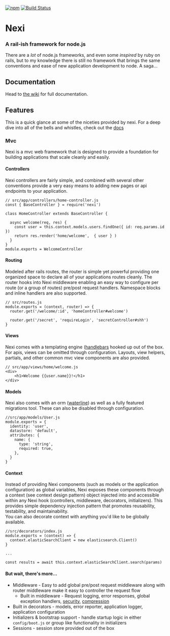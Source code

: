[![npm](https://img.shields.io/npm/v/nexi.svg)](https://www.npmjs.com/package/nexi)
[![Build Status](https://travis-ci.com/tswayne/nexi.svg?branch=master)](https://travis-ci.com/tswayne/nexi)

# Nexi
### A rail-ish framework for node.js

There are a *lot* of node.js frameworks, and even some _inspired_ by ruby on rails, but to my knowledge there is still no
framework that brings the same conventions and ease of new application development to node.  A saga...

## Documentation

Head to [the wiki](https://github.com/tswayne/nexi/wiki) for full documentation.

## Features

This is a quick glance at some of the niceties provided by nexi.  For a deep dive into all of the bells and whistles, check out the [docs](https://github.com/tswayne/nexi/wiki)


### Mvc
Nexi is a mvc web framework that is designed to provide a foundation for building applications that scale cleanly and easily.


#### Controllers
Nexi controllers are fairly simple, and combined with several other conventions provide a very easy means to adding new pages or api endpoints to your application.
```
// src/app/controllers/home-controller.js
const { BaseController } = require('nexi')

class HomeController extends BaseController {

  async welcome(req, res) {
    const user = this.context.models.users.findOne({ id: req.params.id })
    return res.render('home/welcome',  { user } )
  }
}
module.exports = WelcomeController
```

#### Routing
Modeled after rails routes, the router is simple yet powerful providing one organized space to declare all of your applications routes cleanly.  The router hooks into
Nexi middleware enabling an easy way to configure per route (or a group of routes) pre/post request handlers.  Namespace blocks and inline handlers are also supported.  
```
// src/routes.js
module.exports = (context, router) => {
  router.get('/welcome/:id', 'homeController#welcome')

  router.get('/secret', 'requireLogin', 'secretController#shh')
}

```

#### Views
Nexi comes with a templating engine ([handlebars](https://github.com/handlebars-lang/handlebars.js) hooked up out of the box.  For apis, views can be omitted through configuration. Layouts, view helpers, partials, and other common mvc view components are also provided.  
```
// src/app/views/home/welcome.js
<div>
    <h1>Welcome {{user.name}}!</h1>
</div>
```

#### Models
Nexi also comes with an orm ([waterline](https://github.com/balderdashy/waterline)) as well as a fully featured migrations tool. These can also be disabled through configuration. 
```
//src/app/models/User.js
module.exports = {
  identity: 'user',
  datastore: 'default',
  attributes: {
    name: {
      type: 'string',
      required: true,
    },
  }
}
```

#### Context
Instead of providing Nexi components (such as models or the application configuration) as global variables, Nexi exposes these components through a context (see context design pattern) object injected into and accessible within any Nexi hook (controllers, middleware, decorators, initializers).  This provides simple dependency injection pattern that promotes reusability, testability, and maintainability.   
You can also decorate context with anything you'd like to be globally available.  
```
//src/decorators/index.js
module.exports = (context) => {
  context.elasticSearchClient = new elasticsearch.Client()
}

...

const results = await this.context.elasticSearchClient.search(params)
```

#### But wait, there's more...

* Middleware - Easy to add global pre/post request middleware along with router middleware make it easy to controller the request flow
  * Built in middleware - Request logging, error responses, global exception handlers, [security](https://github.com/helmetjs/helmet), [compression](https://github.com/expressjs/compression)
* Built in decorators - models, error reporter, application logger, application configuration
* Initializers & bootstrap support - handle startup logic in either `config/boot.js` or group like functionality in initializers
* Sessions - session store provided out of the box



